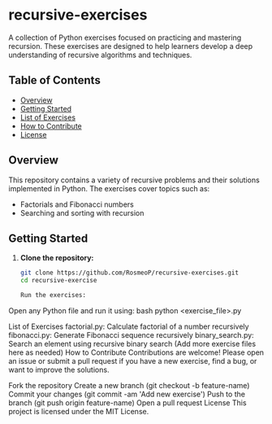 # recursive-exercises

A collection of Python exercises focused on practicing and mastering recursion. These exercises are designed to help learners develop a deep understanding of recursive algorithms and techniques.

## Table of Contents

- [Overview](#overview)
- [Getting Started](#getting-started)
- [List of Exercises](#list-of-exercises)
- [How to Contribute](#how-to-contribute)
- [License](#license)

## Overview

This repository contains a variety of recursive problems and their solutions implemented in Python. The exercises cover topics such as:
- Factorials and Fibonacci numbers
- Searching and sorting with recursion


## Getting Started

1. **Clone the repository:**
   ```bash
   git clone https://github.com/RosmeoP/recursive-exercises.git
   cd recursive-exercise

   Run the exercises:
Open any Python file and run it using:
bash
python <exercise_file>.py



List of Exercises
factorial.py: Calculate factorial of a number recursively
fibonacci.py: Generate Fibonacci sequence recursively
binary_search.py: Search an element using recursive binary search
(Add more exercise files here as needed)
How to Contribute
Contributions are welcome! Please open an issue or submit a pull request if you have a new exercise, find a bug, or want to improve the solutions.

Fork the repository
Create a new branch (git checkout -b feature-name)
Commit your changes (git commit -am 'Add new exercise')
Push to the branch (git push origin feature-name)
Open a pull request
License
This project is licensed under the MIT License.
